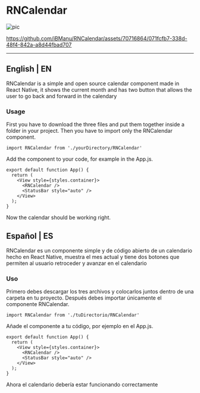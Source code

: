 # RNCalendar
![pic](https://github.com/iBManu/RNCalendar/assets/70716864/7ff9445c-7df3-4d60-ae6e-ab5a8526e6bb)


https://github.com/iBManu/RNCalendar/assets/70716864/071fcfb7-338d-48f4-842a-a8d44fbad707


---
## English | EN
RNCalendar is a simple and open source calendar component made in React Native, it shows the current month and has two button that allows the user to go back and forward in the calendary
### Usage
First you have to download the three files and put them together inside a folder in your project.
Then you have to import only the RNCalendar component.
```
import RNCalendar from './yourDirectory/RNCalendar'
```
Add the component to your code, for example in the App.js.
```
export default function App() {
  return (
    <View style={styles.container}>
      <RNCalendar />
      <StatusBar style="auto" />
    </View>
  );
}
```
Now the calendar should be working right.

## Español | ES
RNCalendar es un componente simple y de código abierto de un calendario hecho en React Native, muestra el mes actual y tiene dos botones que permiten al usuario retroceder y avanzar en el calendario
### Uso
Primero debes descargar los tres archivos y colocarlos juntos dentro de una carpeta en tu proyecto.
Después debes importar únicamente el componente RNCalendar.
```
import RNCalendar from './tuDirectorio/RNCalendar'
```
Añade el componente a tu código, por ejemplo en el App.js.
```
export default function App() {
  return (
    <View style={styles.container}>
      <RNCalendar />
      <StatusBar style="auto" />
    </View>
  );
}
```
Ahora el calendario debería estar funcionando correctamente
